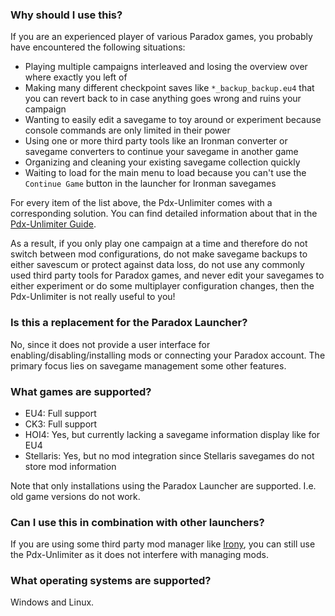 
### Why should I use this?

If you are an experienced player of various Paradox games, you probably have encountered the following situations:

- Playing multiple campaigns interleaved and losing the overview over where exactly you left of
- Making many different checkpoint saves like `*_backup_backup.eu4` that you can revert
  back to in case anything goes wrong and ruins your campaign
- Wanting to easily edit a savegame to toy around or experiment because console commands are only limited in their power
- Using one or more third party tools like an Ironman converter or
  savegame converters to continue your savegame in another game 
- Organizing and cleaning your existing savegame collection quickly
- Waiting to load for the main menu to load because you can't use the
  `Continue Game` button in the launcher for Ironman savegames
  
For every item of the list above, the Pdx-Unlimiter comes with a corresponding solution.
You can find detailed information about that in the
[Pdx-Unlimiter Guide](https://github.com/crschnick/pdx_unlimiter/blob/master/GUIDE.md).

As a result, if you only play one campaign at a time and therefore do not switch between mod configurations,
do not make savegame backups to either savescum or protect against data loss,
do not use any commonly used third party tools for Paradox games,
and never edit your savegames to either experiment or do some multiplayer configuration changes,
then the Pdx-Unlimiter is not really useful to you!

### Is this a replacement for the Paradox Launcher?

No, since it does not provide a user interface for enabling/disabling/installing
mods or connecting your Paradox account. The primary focus lies on savegame management some other features.


### What games are supported?

- EU4: Full support
- CK3: Full support
- HOI4: Yes, but currently lacking a savegame information display like for EU4
- Stellaris: Yes, but no mod integration since Stellaris savegames do not store mod information

Note that only installations using the Paradox Launcher are supported.
I.e. old game versions do not work.


### Can I use this in combination with other launchers?

If you are using some third party mod manager like [Irony](https://bcssov.github.io/IronyModManager/),
you can still use the Pdx-Unlimiter as it does not interfere with managing mods.


### What operating systems are supported?

Windows and Linux.
